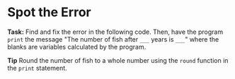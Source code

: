# Spot the Error

**Task:** Find and fix the error in the following code. Then, have the program `print` the message "The number of fish after `___` years is `___`" where the blanks are variables calculated by the program.

**Tip** Round the number of fish to a whole number using the `round` function in the `print` statement.
